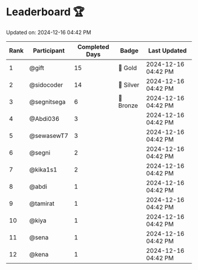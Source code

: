 # Leaderboard 🏆

Updated on: 2024-12-16 04:42 PM

| Rank | Participant       | Completed Days | Badge      | Last Updated         |
|------|-------------------|----------------|------------|----------------------|
| 1    | @gift             | 15             | 🏅 Gold     | 2024-12-16 04:42 PM |
| 2    | @sidocoder        | 14             | 🥈 Silver   | 2024-12-16 04:42 PM |
| 3    | @segnitsega       | 6              | 🥉 Bronze   | 2024-12-16 04:42 PM |
| 4    | @Abdi036          | 3              |            | 2024-12-16 04:42 PM |
| 5    | @sewasewT7        | 3              |            | 2024-12-16 04:42 PM |
| 6    | @segni            | 2              |            | 2024-12-16 04:42 PM |
| 7    | @kika1s1          | 2              |            | 2024-12-16 04:42 PM |
| 8    | @abdi             | 1              |            | 2024-12-16 04:42 PM |
| 9    | @tamirat          | 1              |            | 2024-12-16 04:42 PM |
| 10   | @kiya             | 1              |            | 2024-12-16 04:42 PM |
| 11   | @sena             | 1              |            | 2024-12-16 04:42 PM |
| 12   | @kena             | 1              |            | 2024-12-16 04:42 PM |
